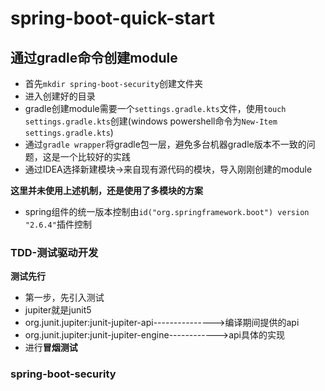 # spring-boot-quick-start

## 通过gradle命令创建module

- 首先`mkdir spring-boot-security`创建文件夹
- 进入创建好的目录
- gradle创建module需要一个`settings.gradle.kts`文件，使用`touch settings.gradle.kts`创建(windows powershell命令为`New-Item settings.gradle.kts`)
- 通过`gradle wrapper`将gradle包一层，避免多台机器gradle版本不一致的问题，这是一个比较好的实践
- 通过IDEA选择新建模块->来自现有源代码的模块，导入刚刚创建的module

**这里并未使用上述机制，还是使用了多模块的方案**

- spring组件的统一版本控制由`id("org.springframework.boot") version "2.6.4"`插件控制

### TDD-测试驱动开发

**测试先行**

- 第一步，先引入测试
- jupiter就是junit5
- org.junit.jupiter:junit-jupiter-api--------------->编译期间提供的api
- org.junit.jupiter:junit-jupiter-engine------------>api具体的实现
- 进行**冒烟测试**

### spring-boot-security
